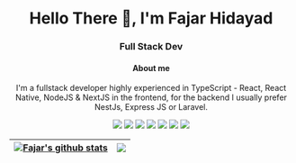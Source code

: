 <h1 align="center">Hello There 👋, I'm Fajar Hidayad</h1>
<h3 align="center">Full Stack Dev</h3>
<h4 align="center">About me</h4>
<p align="center">I'm a fullstack developer highly experienced in TypeScript - React, React Native, NodeJS & NextJS in the frontend, for the backend I usually prefer NestJs, Express JS or Laravel.</p>

<p>
<div align="center">
  <img src="https://img.shields.io/badge/-React-blue?style=for-the-badge&logo=react&logoColor=white&labelColor=282828">
  <img src="https://img.shields.io/badge/-Vue-green?style=for-the-badge&logo=vue.js&logoColor=emerald&labelColor=282828">
  <img src="https://img.shields.io/badge/-TypeScript-blue?style=for-the-badge&logo=typescript&logoColor=blue&labelColor=282828">
  <img src="https://img.shields.io/badge/-NextJS-black?style=for-the-badge&logo=next.js&logoColor=white&labelColor=282828">
  <img src="https://img.shields.io/badge/-Go-blue?style=for-the-badge&logo=go&logoColor=blue&labelColor=282828">
  <img src="https://img.shields.io/badge/-Express-white?style=for-the-badge&logo=express&logoColor=white&labelColor=282828">
  <img src="https://img.shields.io/badge/-Laravel-red?style=for-the-badge&logo=laravel&logoColor=white&labelColor=282828">
</div>
</p>

<!--
**fajarhidayad/fajarhidayad** is a ✨ _special_ ✨ repository because its `README.md` (this file) appears on your GitHub profile.

Here are some ideas to get you started:

- 🔭 I’m currently working on ...
- 🌱 I’m currently learning ...
- 👯 I’m looking to collaborate on ...
- 🤔 I’m looking for help with ...
- 💬 Ask me about ...
- 📫 How to reach me: ...
- 😄 Pronouns: ...
- ⚡ Fun fact: ...
-->

<div align="center">
  
| <a href="https://github.com/anuraghazra/github-readme-stats"><img align="center" src="https://github-readme-stats.vercel.app/api?username=fajarhidayad&show_icons=true&include_all_commits=true&theme=buefy&hide_border=true" alt="Fajar's github stats" /></a> | <a href="https://github.com/anuraghazra/github-readme-stats"><img align="center" src="https://github-readme-stats.vercel.app/api/top-langs/?username=fajarhidayad&layout=compact&theme=buefy&hide_border=true&hide=html" /></a> |
| ------------- | ------------- |
  
 </div>
